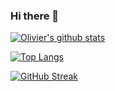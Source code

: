 ### Hi there 👋

[![Olivier's github stats](https://github-readme-stats.vercel.app/api?username=Olivier-Kango)](https://github.com/Olivier-Kango/github-readme-stats)

[![Top Langs](https://github-readme-stats.vercel.app/api/top-langs/?username=Olivier-Kango)](https://github.com/Olivier-Kango/github-readme-stats) 

[![GitHub Streak](https://github-readme-streak-stats.herokuapp.com/?user=Olivier-Kango)](https://git.io/streak-stats)

<!--
**olivier-kango/olivier-kango** is a ✨ _special_ ✨ repository because its `README.md` (this file) appears on your GitHub profile.

Here are some ideas to get you started:

- 🔭 I’m currently working on ...
- 🌱 I’m currently learning ...
- 👯 I’m looking to collaborate on ...
- 🤔 I’m looking for help with ...
- 💬 Ask me about ...
- 📫 How to reach me: ...
- 😄 Pronouns: ...
- ⚡ Fun fact: ...
-->
